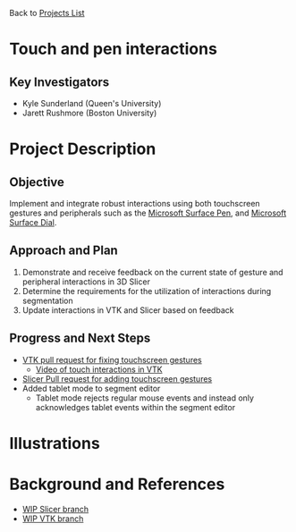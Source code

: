 Back to [Projects List](../../README.md#ProjectsList)

# Touch and pen interactions

## Key Investigators

- Kyle Sunderland (Queen's University)
- Jarett Rushmore (Boston University)

# Project Description

<!-- Add a short paragraph describing the project. -->

## Objective

<!-- Describe here WHAT you would like to achieve (what you will have as end result). -->
Implement and integrate robust interactions using both touchscreen gestures and peripherals such as the [Microsoft Surface Pen](https://www.microsoft.com/en-us/p/surface-pen/8zl5c82qmg6b?rtc=1&source=lp&activetab=pivot:overviewtab), and [Microsoft Surface Dial](https://www.microsoft.com/en-us/p/surface-dial/925r551sktgn?activetab=pivot%3aoverviewtab).

## Approach and Plan

<!-- Describe here HOW you would like to achieve the objectives stated above. -->
1. Demonstrate and receive feedback on the current state of gesture and peripheral interactions in 3D Slicer
1. Determine the requirements for the utilization of interactions during segmentation
1. Update interactions in VTK and Slicer based on feedback

## Progress and Next Steps

<!-- Update this section as you make progress, describing of what you have ACTUALLY DONE. If there are specific steps that you could not complete then you can describe them here, too. -->
- [VTK pull request for fixing touchscreen gestures](https://gitlab.kitware.com/vtk/vtk/merge_requests/5679)
  - [Video of touch interactions in VTK](https://youtu.be/fpnqsDmJ0Y8)
- [Slicer Pull request for adding touchscreen gestures](https://github.com/Slicer/Slicer/pull/1122)
- Added tablet mode to segment editor
  - Tablet mode rejects regular mouse events and instead only acknowledges tablet events within the segment editor

# Illustrations

<!-- Add pictures and links to videos that demonstrate what has been accomplished.
![Description of picture](Example2.jpg)
![Some more images](Example2.jpg)
-->

# Background and References

- [WIP Slicer branch](https://github.com/Sunderlandkyl/Slicer/tree/gesture_interaction4) 
- [WIP VTK branch](https://github.com/Sunderlandkyl/VTK/tree/slicer_qt_gestures2)
